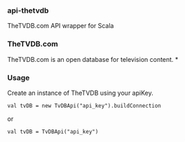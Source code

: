 ### api-thetvdb
TheTVDB.com API wrapper for Scala

### TheTVDB.com
TheTVDB.com is an open database for television content.
*
### Usage

Create an instance of TheTVDB using your apiKey.

`val tvDB = new TvDBApi("api_key").buildConnection`

or

`val tvDB = TvDBApi("api_key")`
